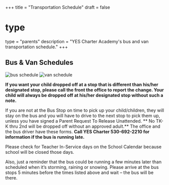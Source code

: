 +++
title = "Transportation Schedule"
draft = false

# type
type = "parents"
description = "YES Charter Academy's bus and van transportation schedule."
+++
## Bus & Van Schedules

<img class="img-fluid" src="/images/parents/bus-schedule.jpg" alt="bus schedule" />
<img class="img-fluid" src="/images/parents/van-schedule.jpg" alt="van schedule" />


**If you want your child dropped off at a stop that is different than his/her designated stop, please call the front the office to report the change. Your child will always be dropped off at his/her designated stop without such a note.**

If you are not at the Bus Stop on time to pick up your child/children, they will stay on the bus and you will have to drive to the next stop to pick them up, unless you have signed a Parent Request To Release Unattended. ** No TK-K thru 2nd will be dropped off without an approved adult.** The office and the bus driver have these forms. **Call YES Charter 530-692-2210 for information if the bus is running late.**

Please check for Teacher In-Service days on the School Calendar because school will be closed those days.

Also, just a reminder that the bus could be running a few minutes later than scheduled when it’s storming, raining or snowing. Please arrive at the bus stops 5 minutes before the times listed above and wait – the bus will be there.